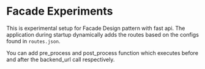 # Facade Experiments

This is experimental setup for Facade Design pattern with fast api.
The application during startup dynamically adds the routes based on the configs found in `routes.json`.  

You can add pre_process and post_process function which executes before and after the backend_url call respectively.